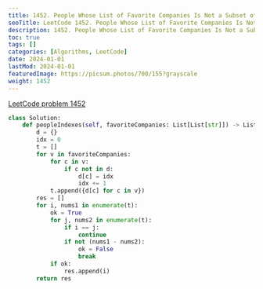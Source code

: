 ```yaml
---
title: 1452. People Whose List of Favorite Companies Is Not a Subset of Another List
seoTitle: LeetCode 1452. People Whose List of Favorite Companies Is Not a Subset of Another List | Python solution and explanation
description: 1452. People Whose List of Favorite Companies Is Not a Subset of Another List
toc: true
tags: []
categories: [Algorithms, LeetCode]
date: 2024-01-01
lastMod: 2024-01-01
featuredImage: https://picsum.photos/700/155?grayscale
weight: 1452
---
```


[LeetCode problem 1452](https://leetcode.com/problems/people-whose-list-of-favorite-companies-is-not-a-subset-of-another-list/)

```python
class Solution:
    def peopleIndexes(self, favoriteCompanies: List[List[str]]) -> List[int]:
        d = {}
        idx = 0
        t = []
        for v in favoriteCompanies:
            for c in v:
                if c not in d:
                    d[c] = idx
                    idx += 1
            t.append({d[c] for c in v})
        res = []
        for i, nums1 in enumerate(t):
            ok = True
            for j, nums2 in enumerate(t):
                if i == j:
                    continue
                if not (nums1 - nums2):
                    ok = False
                    break
            if ok:
                res.append(i)
        return res

```
